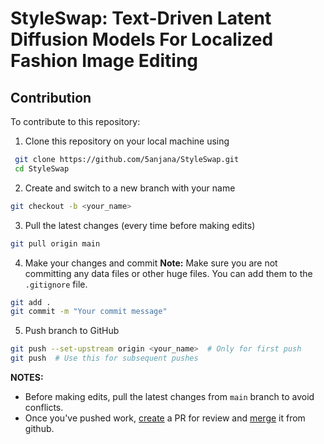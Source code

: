 # StyleSwap: Text-Driven Latent Diffusion Models For Localized Fashion Image Editing

## Contribution

To contribute to this repository:

1. Clone this repository on your local machine using

  ```sh
   git clone https://github.com/5anjana/StyleSwap.git
   cd StyleSwap
  ```

2. Create and switch to a new branch with your name

  ```sh
  git checkout -b <your_name>
  ```

3. Pull the latest changes (every time before making edits)

  ```sh
  git pull origin main
  ```

4. Make your changes and commit
   **Note:** Make sure you are not committing any data files or other huge files. You can add them to the `.gitignore` file.

  ```sh
  git add .
  git commit -m "Your commit message"
  ```

5. Push branch to GitHub

  ```sh
  git push --set-upstream origin <your_name>  # Only for first push
  git push  # Use this for subsequent pushes
  ```

**NOTES:** 
- Before making edits, pull the latest changes from `main` branch to avoid conflicts.
- Once you've pushed work, [create](https://docs.github.com/en/pull-requests/collaborating-with-pull-requests/proposing-changes-to-your-work-with-pull-requests/creating-a-pull-request) a PR for review and [merge](https://docs.github.com/en/pull-requests/collaborating-with-pull-requests/incorporating-changes-from-a-pull-request/merging-a-pull-request) it from github.
